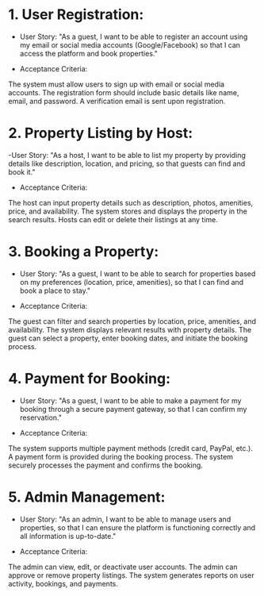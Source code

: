 # 1. User Registration:
- User Story:
"As a guest, I want to be able to register an account using my email or social media accounts (Google/Facebook) so that I can access the platform and book properties."

- Acceptance Criteria:

The system must allow users to sign up with email or social media accounts.
The registration form should include basic details like name, email, and password.
A verification email is sent upon registration.<br>

# 2. Property Listing by Host:
-User Story:
"As a host, I want to be able to list my property by providing details like description, location, and pricing, so that guests can find and book it."<br>

- Acceptance Criteria:

The host can input property details such as description, photos, amenities, price, and availability.
The system stores and displays the property in the search results.
Hosts can edit or delete their listings at any time.<br>

# 3. Booking a Property:
- User Story:
"As a guest, I want to be able to search for properties based on my preferences (location, price, amenities), so that I can find and book a place to stay."<br>

- Acceptance Criteria:

The guest can filter and search properties by location, price, amenities, and availability.
The system displays relevant results with property details.
The guest can select a property, enter booking dates, and initiate the booking process.<br>

# 4. Payment for Booking:
- User Story:
"As a guest, I want to be able to make a payment for my booking through a secure payment gateway, so that I can confirm my reservation."

- Acceptance Criteria:

The system supports multiple payment methods (credit card, PayPal, etc.).
A payment form is provided during the booking process.
The system securely processes the payment and confirms the booking.<br>

# 5. Admin Management:
- User Story:
"As an admin, I want to be able to manage users and properties, so that I can ensure the platform is functioning correctly and all information is up-to-date."

- Acceptance Criteria:

The admin can view, edit, or deactivate user accounts.
The admin can approve or remove property listings.
The system generates reports on user activity, bookings, and payments.
